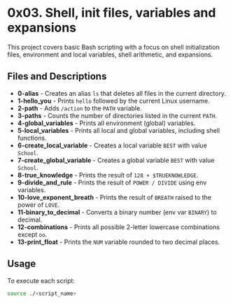 # 0x03. Shell, init files, variables and expansions

This project covers basic Bash scripting with a focus on shell initialization files, environment and local variables, shell arithmetic, and expansions.

## Files and Descriptions

- **0-alias** - Creates an alias `ls` that deletes all files in the current directory.
- **1-hello_you** - Prints `hello` followed by the current Linux username.
- **2-path** - Adds `/action` to the `PATH` variable.
- **3-paths** - Counts the number of directories listed in the current `PATH`.
- **4-global_variables** - Prints all environment (global) variables.
- **5-local_variables** - Prints all local and global variables, including shell functions.
- **6-create_local_variable** - Creates a local variable `BEST` with value `School`.
- **7-create_global_variable** - Creates a global variable `BEST` with value `School`.
- **8-true_knowledge** - Prints the result of `128 + $TRUEKNOWLEDGE`.
- **9-divide_and_rule** - Prints the result of `POWER / DIVIDE` using env variables.
- **10-love_exponent_breath** - Prints the result of `BREATH` raised to the power of `LOVE`.
- **11-binary_to_decimal** - Converts a binary number (env var `BINARY`) to decimal.
- **12-combinations** - Prints all possible 2-letter lowercase combinations except `oo`.
- **13-print_float** - Prints the `NUM` variable rounded to two decimal places.

## Usage

To execute each script:

```bash
source ./<script_name>
```

